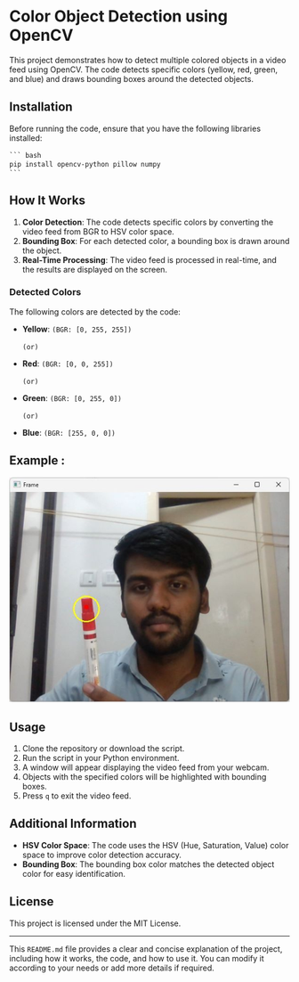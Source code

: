 
# Color Object Detection using OpenCV

This project demonstrates how to detect multiple colored objects in a video feed using OpenCV. The code detects specific colors (yellow, red, green, and blue) and draws bounding boxes around the detected objects.

## Installation

Before running the code, ensure that you have the following libraries installed:

    ``` bash
    pip install opencv-python pillow numpy
    ```

## How It Works

1. **Color Detection**: The code detects specific colors by converting the video feed from BGR to HSV color space.
2. **Bounding Box**: For each detected color, a bounding box is drawn around the object.
3. **Real-Time Processing**: The video feed is processed in real-time, and the results are displayed on the screen.

### Detected Colors

The following colors are detected by the code: 
- **Yellow**: `(BGR: [0, 255, 255])`

    `(or)`

- **Red**: `(BGR: [0, 0, 255])`

    `(or)`
- **Green**: `(BGR: [0, 255, 0])`

    `(or)`
- **Blue**: `(BGR: [255, 0, 0])`

## Example :
    
![Color Object Detection](https://github.com/Prawinkumarjs/opencv-projects/blob/main/Colour%20Detection/Color%20Object%20Detection.jpeg)


## Usage

1. Clone the repository or download the script.
2. Run the script in your Python environment.
3. A window will appear displaying the video feed from your webcam.
4. Objects with the specified colors will be highlighted with bounding boxes.
5. Press `q` to exit the video feed.

## Additional Information

- **HSV Color Space**: The code uses the HSV (Hue, Saturation, Value) color space to improve color detection accuracy.
- **Bounding Box**: The bounding box color matches the detected object color for easy identification.

## License

This project is licensed under the MIT License.

---

This `README.md` file provides a clear and concise explanation of the project, 
including how it works, the code, and how to use it. You can modify it according to your needs or add more details if required.
